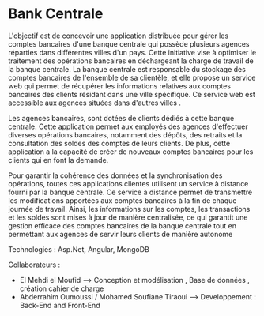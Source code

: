 # Bank Centrale
L'objectif est de concevoir une application distribuée pour gérer les comptes bancaires d'une banque centrale qui possède plusieurs agences réparties dans différentes villes d'un pays. Cette initiative vise à optimiser le traitement des opérations bancaires en déchargeant la charge de travail de la banque centrale. La banque centrale est responsable du stockage des comptes bancaires de l'ensemble de sa clientèle, et elle propose un service web qui permet de récupérer les informations relatives aux comptes bancaires des clients résidant dans une ville spécifique. Ce service web est accessible aux agences situées dans d'autres villes .

Les agences bancaires,  sont dotées de clients dédiés à cette banque centrale. Cette application permet aux employés des agences d'effectuer diverses opérations bancaires, notamment des dépôts, des retraits et la consultation des soldes des comptes de leurs clients. De plus, cette application a la capacité de créer de nouveaux comptes bancaires pour les clients qui en font la demande.

Pour garantir la cohérence des données et la synchronisation des opérations, toutes ces applications clientes utilisent un service à distance fourni par la banque centrale. Ce service à distance permet de transmettre les modifications apportées aux comptes bancaires à la fin de chaque journée de travail. Ainsi, les informations sur les comptes, les transactions et les soldes sont mises à jour de manière centralisée, ce qui garantit une gestion efficace des comptes bancaires de la banque centrale tout en permettant aux agences de servir leurs clients de manière autonome

Technologies : Asp.Net, Angular, MongoDB

Collaborateurs : 
  -  El Mehdi el Moufid —> Conception et modélisation , Base de données , création cahier de charge
  - Abderrahim Oumoussi / Mohamed Soufiane Tiraoui —> Developpement : Back-End and Front-End
